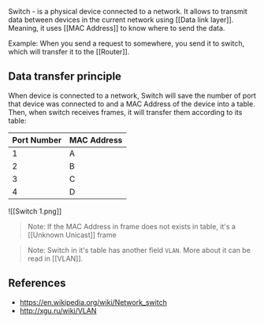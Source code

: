 Switch - is a physical device connected to a network. It allows to transmit data between devices in the current network using [[Data link layer]]. Meaning, it uses [[MAC Address]] to know where to send the data.

Example:
When you send a request to somewhere, you send it to switch, which will transfer it to the [[Router]].

## Data transfer principle
When device is connected to a network, Switch will save the number of port that device was connected to and a MAC Address of the device into a table. Then, when switch receives frames, it will transfer them according to its table:

| Port Number | MAC Address |
| ----------- | ----------- |
| 1           | A           |
| 2           | B           |
| 3           | C           |
| 4           | D           |
![[Switch 1.png]]

> Note: If the MAC Address in frame does not exists in table, it's a [[Unknown Unicast]] frame

> Note: Switch in it's table has another field `VLAN`. More about it can be read in [[VLAN]].

## References
- https://en.wikipedia.org/wiki/Network_switch
- http://xgu.ru/wiki/VLAN